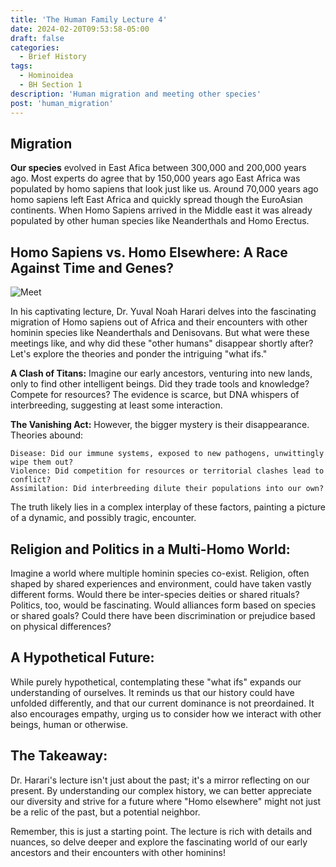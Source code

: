 ```yaml
---
title: 'The Human Family Lecture 4'
date: 2024-02-20T09:53:58-05:00
draft: false
categories:
  - Brief History
tags:
  - Hominoidea
  - BH Section 1
description: 'Human migration and meeting other species'
post: 'human_migration'
---
```


## Migration

**Our species** evolved in East Afica between 300,000 and 200,000 years ago. Most experts do agree that by 150,000 years ago East Africa was populated by homo sapiens that look just like us.
Around 70,000 years ago homo sapiens left East Africa and quickly spread though the EuroAsian continents.
When Homo Sapiens arrived in the Middle east it was already populated by other human species like Neanderthals and Homo Erectus.

## Homo Sapiens vs. Homo Elsewhere: A Race Against Time and Genes?

![Meet](/image/s&n1.png)

In his captivating lecture, Dr. Yuval Noah Harari delves into the fascinating migration of Homo sapiens out of Africa and their encounters with other hominin species like Neanderthals and Denisovans. But what were these meetings like, and why did these "other humans" disappear shortly after? Let's explore the theories and ponder the intriguing "what ifs."

**A Clash of Titans:** Imagine our early ancestors, venturing into new lands, only to find other intelligent beings. Did they trade tools and knowledge? Compete for resources? The evidence is scarce, but DNA whispers of interbreeding, suggesting at least some interaction.

**The Vanishing Act:** However, the bigger mystery is their disappearance. Theories abound:

    Disease: Did our immune systems, exposed to new pathogens, unwittingly wipe them out?
    Violence: Did competition for resources or territorial clashes lead to conflict?
    Assimilation: Did interbreeding dilute their populations into our own?

The truth likely lies in a complex interplay of these factors, painting a picture of a dynamic, and possibly tragic, encounter.

## Religion and Politics in a Multi-Homo World:

Imagine a world where multiple hominin species co-exist. Religion, often shaped by shared experiences and environment, could have taken vastly different forms. Would there be inter-species deities or shared rituals? Politics, too, would be fascinating. Would alliances form based on species or shared goals? Could there have been discrimination or prejudice based on physical differences?

## A Hypothetical Future:

While purely hypothetical, contemplating these "what ifs" expands our understanding of ourselves. It reminds us that our history could have unfolded differently, and that our current dominance is not preordained. It also encourages empathy, urging us to consider how we interact with other beings, human or otherwise.

## The Takeaway:

Dr. Harari's lecture isn't just about the past; it's a mirror reflecting on our present. By understanding our complex history, we can better appreciate our diversity and strive for a future where "Homo elsewhere" might not just be a relic of the past, but a potential neighbor.

Remember, this is just a starting point. The lecture is rich with details and nuances, so delve deeper and explore the fascinating world of our early ancestors and their encounters with other hominins!

